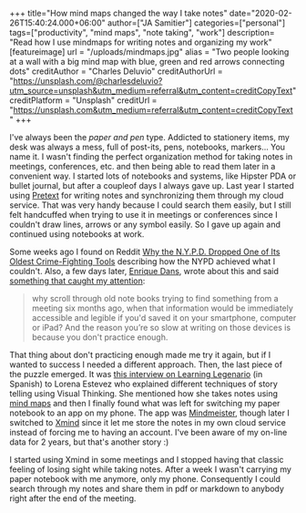 +++
title="How mind maps changed the way I take notes"
date="2020-02-26T15:40:24.000+06:00"
author=["JA Samitier"]
categories=["personal"]
tags=["productivity", "mind maps", "note taking", "work"]
description= "Read how I use mindmaps for writing notes and organizing my work"
[featureimage]
    url = "/uploads/mindmaps.jpg"
    alias = "Two people looking at a wall with a big mind map with blue, green and red arrows connecting dots"
    creditAuthor = "Charles Deluvio"
    creditAuthorUrl = "https://unsplash.com/@charlesdeluvio?utm_source=unsplash&utm_medium=referral&utm_content=creditCopyText"
    creditPlatform = "Unsplash"
    creditUrl = "https://unsplash.com&utm_medium=referral&utm_content=creditCopyText"
+++

I've always been the _paper and pen_ type. Addicted to stationery items, my desk was always a mess, full of post-its, pens, notebooks, markers... You name it. I wasn't finding the perfect organization method for taking notes in meetings, conferences, etc. and then being able to read them later in a convenient way. I started lots of notebooks and systems, like Hipster PDA or bullet journal, but after a coupleof days I always gave up. Last year I started using [Pretext](https://apps.apple.com/us/app/pretext/id1347707000) for writing notes and synchronizing them through my cloud service. That was very handy because I could search them easily, but I still felt handcuffed when trying to use it in meetings or conferences since I couldn't draw lines, arrows or any symbol easily. So I gave up again and continued using notebooks at work.

Some weeks ago I found on Reddit [Why the N.Y.P.D. Dropped One of Its Oldest Crime-Fighting Tools](https://www.nytimes.com/2020/02/05/nyregion/nypd-memo-book.html) describing how the NYPD achieved what I couldn't. Also, a few days later, [Enrique Dans](https://enriquedans.com), wrote about this and said [something that caught my attention](https://www.forbes.com/sites/enriquedans/2020/02/10/digital-transformation-is-happening-in-our-policeforces/):

> why scroll through old note books trying to find something from a meeting six months ago, when that information would be immediately accessible and legible if you'd saved it on your smartphone, computer or iPad? And the reason you’re so slow at writing on those devices is because you don't practice enough.

That thing about don't practicing enough made me try it again, but if I wanted to success I needed a different approach. Then, the last piece of the puzzle emerged. It was [this interview on Learning Legenario](https://learninglegendario.com/episodio-30-visual-thinking-y-formacion-con-lorena-estevez/) (in Spanish) to Lorena Estevez who explained different techniques of story telling using Visual Thinking. She mentioned how she takes notes using [mind maps](https://www.youtube.com/watch?v=5nTuScU70As) and then I finally found what was left for switching my paper notebook to an app on my phone. The app was [Mindmeister](https://www.mindmeister.com), though later I switched to [Xmind](https://www.xmind.net) since it let me store the notes in my own cloud service instead of forcing me to having an account. I've been aware of my on-line data for 2 years, but that's another story :)

I started using Xmind in some meetings and I stopped having that classic feeling of losing sight while taking notes. After a week I wasn't carrying my paper notebook with me anymore, only my phone. Consequently I could search through my notes and share them in pdf or markdown to anybody right after the end of the meeting.
